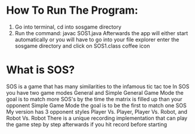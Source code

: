# How To Run The Program:
1. Go into terminal, cd into sosgame directory
2. Run the command: javac SOS1.java
Afterwards the app will either start automatically or you will have to go into your file explorer enter the sosgame directory and click on SOS1.class coffee icon

# What is SOS?
SOS is a game that has many similarities to the infamous tic tac toe
In SOS you have two game modes General and Simple
General Game Mode the goal is to match more SOS's by the time the matrix is filled up than your opponent
Simple Game Mode the goal is to be the first to match one SOS
My version has 3 opponent styles Player Vs. Player, Player Vs. Robot, and Robot Vs. Robot
There is a unique recording implementation that can play the game step by step afterwards if you hit record before starting


